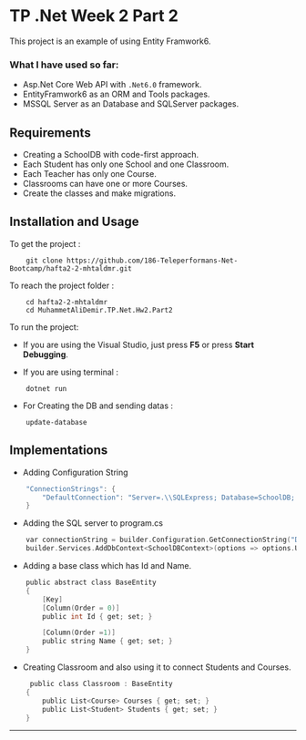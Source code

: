 # TP .Net Week 2 Part 2

This project is an example of using  Entity Framwork6.

### What I have used so far:
- Asp.Net Core Web API with `.Net6.0` framework.
- EntityFramwork6 as an ORM and Tools packages.
- MSSQL Server as an Database and SQLServer packages.

## Requirements
- Creating a SchoolDB with code-first approach.
- Each Student has only one School and one Classroom.
- Each Teacher has only one Course.
- Classrooms can have one or more Courses.
- Create the classes and make migrations.

## Installation and Usage

To get the project :
```
    git clone https://github.com/186-Teleperformans-Net-Bootcamp/hafta2-2-mhtaldmr.git
```
To reach the project folder :
```
    cd hafta2-2-mhtaldmr 
    cd MuhammetAliDemir.TP.Net.Hw2.Part2
```
To run the project:
- If you are using the Visual Studio, just press **F5** or press **Start Debugging**.

- If you are using terminal : 
```
    dotnet run
```
- For Creating the DB and sending datas : 
```
    update-database
```

## Implementations

- Adding Configuration String
```c
	"ConnectionStrings": {
    	"DefaultConnection": "Server=.\\SQLExpress; Database=SchoolDB; Trusted_Connection=Yes;"
  	}
```

- Adding the SQL server to program.cs
```c
	var connectionString = builder.Configuration.GetConnectionString("DefaultConnection");
	builder.Services.AddDbContext<SchoolDBContext>(options => options.UseSqlServer(connectionString));	
```

- Adding a base class which has Id and Name.
```c
	public abstract class BaseEntity
    {
        [Key]
        [Column(Order = 0)]
        public int Id { get; set; }

        [Column(Order =1)]
        public string Name { get; set; }
    }
```

- Creating Classroom and also using it to connect Students and Courses.
```c
	 public class Classroom : BaseEntity
    {
        public List<Course> Courses { get; set; }
        public List<Student> Students { get; set; }
    }
```

---